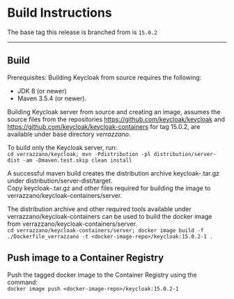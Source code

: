# Build Instructions

The base tag this release is branched from is `15.0.2`

---
## Build
Prerequisites: Building Keycloak from source requires the following:
* JDK 8 (or newer)
* Maven 3.5.4 (or newer).

Building Keycloak server from source and creating an image, assumes the source files from the repositories https://github.com/keycloak/keycloak
and https://github.com/keycloak/keycloak-containers for tag 15.0.2, are available under base directory _verrazzano_.

To build only the Keycloak server, run:  
`cd verrazzano/keycloak; mvn -Pdistribution -pl distribution/server-dist -am -Dmaven.test.skip clean install`

A successful maven build creates the distribution archive keycloak-<version>.tar.gz under distribution/server-dist/target.  
Copy keycloak-<version>.tar.gz and other files required for building the image to verrazzano/keycloak-containers/server.  

The distribution archive and other required tools available under verrazzano/keycloak-containers can be used to build the docker image
from verrazzano/keycloak-containers/server.  
`
cd verrazzano/keycloak-containers/server; docker image build -f ./Dockerfile_verrazzano -t <docker-image-repo>/keycloak:15.0.2-1 .
`

## Push image to a Container Registry
Push the tagged docker image to the Container Registry using the command:  
`docker image push <docker-image-repo>/keycloak:15.0.2-1`

